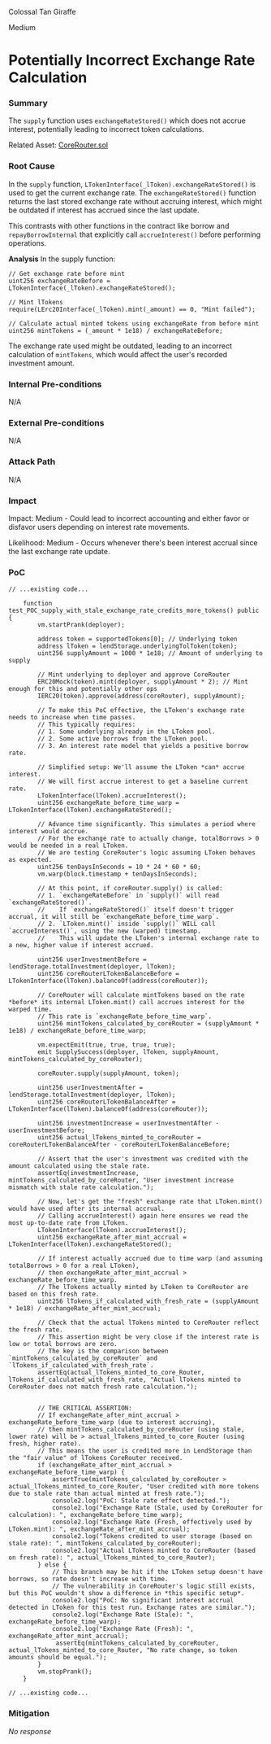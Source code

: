 Colossal Tan Giraffe

Medium

# Potentially Incorrect Exchange Rate Calculation

### Summary

The `supply` function uses `exchangeRateStored()` which does not accrue interest, potentially leading to incorrect token calculations.

Related Asset: [CoreRouter.sol](https://github.com/sherlock-audit/2025-05-lend-audit-contest/blob/main/Lend-V2/src/LayerZero/CoreRouter.sol#L74)

### Root Cause

In the `supply` function, `LTokenInterface(_lToken).exchangeRateStored()` is used to get the current exchange rate. The `exchangeRateStored()` function returns the last stored exchange rate without accruing interest, which might be outdated if interest has accrued since the last update.

This contrasts with other functions in the contract like borrow and `repayBorrowInternal` that explicitly call `accrueInterest()` before performing operations.

**Analysis**
In the supply function:
```solidity
// Get exchange rate before mint
uint256 exchangeRateBefore = LTokenInterface(_lToken).exchangeRateStored();

// Mint lTokens
require(LErc20Interface(_lToken).mint(_amount) == 0, "Mint failed");

// Calculate actual minted tokens using exchangeRate from before mint
uint256 mintTokens = (_amount * 1e18) / exchangeRateBefore;
```
The exchange rate used might be outdated, leading to an incorrect calculation of `mintTokens`, which would affect the user's recorded investment amount.

### Internal Pre-conditions

N/A

### External Pre-conditions

N/A

### Attack Path

N/A

### Impact

Impact: Medium - Could lead to incorrect accounting and either favor or disfavor users depending on interest rate movements.

Likelihood: Medium - Occurs whenever there's been interest accrual since the last exchange rate update.

### PoC

```solidity
// ...existing code...

    function test_POC_supply_with_stale_exchange_rate_credits_more_tokens() public {
        vm.startPrank(deployer);

        address token = supportedTokens[0]; // Underlying token
        address lToken = lendStorage.underlyingTolToken(token);
        uint256 supplyAmount = 1000 * 1e18; // Amount of underlying to supply

        // Mint underlying to deployer and approve CoreRouter
        ERC20Mock(token).mint(deployer, supplyAmount * 2); // Mint enough for this and potentially other ops
        IERC20(token).approve(address(coreRouter), supplyAmount);

        // To make this PoC effective, the LToken's exchange rate needs to increase when time passes.
        // This typically requires:
        // 1. Some underlying already in the LToken pool.
        // 2. Some active borrows from the LToken pool.
        // 3. An interest rate model that yields a positive borrow rate.

        // Simplified setup: We'll assume the LToken *can* accrue interest.
        // We will first accrue interest to get a baseline current rate.
        LTokenInterface(lToken).accrueInterest();
        uint256 exchangeRate_before_time_warp = LTokenInterface(lToken).exchangeRateStored();

        // Advance time significantly. This simulates a period where interest would accrue.
        // For the exchange rate to actually change, totalBorrows > 0 would be needed in a real LToken.
        // We are testing CoreRouter's logic assuming LToken behaves as expected.
        uint256 tenDaysInSeconds = 10 * 24 * 60 * 60;
        vm.warp(block.timestamp + tenDaysInSeconds);

        // At this point, if coreRouter.supply() is called:
        // 1. `exchangeRateBefore` in `supply()` will read `exchangeRateStored()`.
        //    If `exchangeRateStored()` itself doesn't trigger accrual, it will still be `exchangeRate_before_time_warp`.
        // 2. `LToken.mint()` inside `supply()` WILL call `accrueInterest()`, using the new (warped) timestamp.
        //    This will update the LToken's internal exchange rate to a new, higher value if interest accrued.

        uint256 userInvestmentBefore = lendStorage.totalInvestment(deployer, lToken);
        uint256 coreRouterLTokenBalanceBefore = LTokenInterface(lToken).balanceOf(address(coreRouter));

        // CoreRouter will calculate mintTokens based on the rate *before* its internal LToken.mint() call accrues interest for the warped time.
        // This rate is `exchangeRate_before_time_warp`.
        uint256 mintTokens_calculated_by_coreRouter = (supplyAmount * 1e18) / exchangeRate_before_time_warp;

        vm.expectEmit(true, true, true, true);
        emit SupplySuccess(deployer, lToken, supplyAmount, mintTokens_calculated_by_coreRouter);

        coreRouter.supply(supplyAmount, token);

        uint256 userInvestmentAfter = lendStorage.totalInvestment(deployer, lToken);
        uint256 coreRouterLTokenBalanceAfter = LTokenInterface(lToken).balanceOf(address(coreRouter));

        uint256 investmentIncrease = userInvestmentAfter - userInvestmentBefore;
        uint256 actual_lTokens_minted_to_coreRouter = coreRouterLTokenBalanceAfter - coreRouterLTokenBalanceBefore;

        // Assert that the user's investment was credited with the amount calculated using the stale rate.
        assertEq(investmentIncrease, mintTokens_calculated_by_coreRouter, "User investment increase mismatch with stale rate calculation.");

        // Now, let's get the "fresh" exchange rate that LToken.mint() would have used after its internal accrual.
        // Calling accrueInterest() again here ensures we read the most up-to-date rate from LToken.
        LTokenInterface(lToken).accrueInterest(); 
        uint256 exchangeRate_after_mint_accrual = LTokenInterface(lToken).exchangeRateStored();

        // If interest actually accrued due to time warp (and assuming totalBorrows > 0 for a real LToken),
        // then exchangeRate_after_mint_accrual > exchangeRate_before_time_warp.
        // The lTokens actually minted by LToken to CoreRouter are based on this fresh rate.
        uint256 lTokens_if_calculated_with_fresh_rate = (supplyAmount * 1e18) / exchangeRate_after_mint_accrual;
        
        // Check that the actual lTokens minted to CoreRouter reflect the fresh rate.
        // This assertion might be very close if the interest rate is low or total borrows are zero.
        // The key is the comparison between `mintTokens_calculated_by_coreRouter` and `lTokens_if_calculated_with_fresh_rate`.
        assertEq(actual_lTokens_minted_to_core_Router, lTokens_if_calculated_with_fresh_rate, "Actual lTokens minted to CoreRouter does not match fresh rate calculation.");


        // THE CRITICAL ASSERTION:
        // If exchangeRate_after_mint_accrual > exchangeRate_before_time_warp (due to interest accruing),
        // then mintTokens_calculated_by_coreRouter (using stale, lower rate) will be > actual_lTokens_minted_to_core_Router (using fresh, higher rate).
        // This means the user is credited more in LendStorage than the "fair value" of lTokens CoreRouter received.
        if (exchangeRate_after_mint_accrual > exchangeRate_before_time_warp) {
            assertTrue(mintTokens_calculated_by_coreRouter > actual_lTokens_minted_to_core_Router, "User credited with more tokens due to stale rate than actual minted at fresh rate.");
            console2.log("PoC: Stale rate effect detected.");
            console2.log("Exchange Rate (Stale, used by CoreRouter for calculation): ", exchangeRate_before_time_warp);
            console2.log("Exchange Rate (Fresh, effectively used by LToken.mint): ", exchangeRate_after_mint_accrual);
            console2.log("Tokens credited to user storage (based on stale rate): ", mintTokens_calculated_by_coreRouter);
            console2.log("Actual LTokens minted to CoreRouter (based on fresh rate): ", actual_lTokens_minted_to_core_Router);
        } else {
            // This branch may be hit if the LToken setup doesn't have borrows, so rate doesn't increase with time.
            // The vulnerability in CoreRouter's logic still exists, but this PoC wouldn't show a difference in *this specific setup*.
            console2.log("PoC: No significant interest accrual detected in LToken for this test run. Exchange rates are similar.");
            console2.log("Exchange Rate (Stale): ", exchangeRate_before_time_warp);
            console2.log("Exchange Rate (Fresh): ", exchangeRate_after_mint_accrual);
             assertEq(mintTokens_calculated_by_coreRouter, actual_lTokens_minted_to_core_Router, "No rate change, so token amounts should be equal.");
        }
        vm.stopPrank();
    }

// ...existing code...
```

### Mitigation

_No response_
